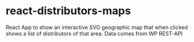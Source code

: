 # react-distributors-maps
React App to show an interactive SVG geographic map that when clicked shows a list of distributors of that area. Data comes from WP REST-API
